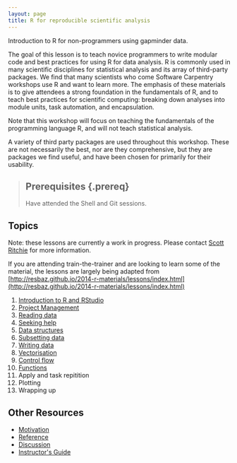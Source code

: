 ```yaml
---
layout: page
title: R for reproducible scientific analysis
---
```


Introduction to R for non-programmers using gapminder data.

The goal of this lesson is to teach novice programmers to write modular code
and best practices for using R for data analysis. R is commonly used in many
scientific disciplines for statistical analysis and its array of third-party
packages. We find that many scientists who come Software Carpentry workshops
use R and want to learn more. The emphasis of these materials is to give
attendees a strong foundation in the fundamentals of R, and to teach best
practices for scientific computing: breaking down analyses into module units,
task automation, and encapsulation.

Note that this workshop will focus on teaching the fundamentals of the 
programming language R, and will not teach statistical analysis.

A variety of third party packages are used throughout this workshop. These
are not necessarily the best, nor are they comprehensive, but they are 
packages we find useful, and have been chosen for primarily for their 
usability.

> ## Prerequisites {.prereq}
>
> Have attended the Shell and Git sessions.
>

## Topics

Note: these lessons are currently a work in progress. Please contact
[Scott Ritchie](sritchie73@gmail.com) for more information. 

If you are attending train-the-trainer and are looking to learn some of
the material, the lessons are largely being adapted from 
[http://resbaz.github.io/2014-r-materials/lessons/index.html](http://resbaz.github.io/2014-r-materials/lessons/index.html)

1.  [Introduction to R and RStudio](01-rstudio-intro.html)
2.  [Project Management](02-project-intro.html)
3.  [Reading data](03-reading-data.html)
4.  [Seeking help](04-seeking-help.html)
5.  [Data structures](05-data-structures.html)
6.  [Subsetting data](06-data-subsetting.html)
7.  [Writing data](07-writing-data.html)
8.  [Vectorisation](08-vectorisation.html)
9.  [Control flow](09-control-flow.html)
10. [Functions](10-functions.html)
11. Apply and task repitition
12. Plotting
13. Wrapping up

<!-- Final version
1.  [Introduction to R and RStudio](01-rstudio-intro.html)
2.  [Project Management](02-project-intro.html)
3.  [Reading and writing data](03-rw-data.html)
4.  [Seeking help](04-seeking-help.html)
5.  [Data structures](05-data-structures.html)
6.  [Subsetting data](06-data-subsetting.html)
7.  [Vectorisation](07-vectorisation.html)
8.  [Control flow](08-control-flow.html)
9.  [Functions](09-functions.html)
10. [Apply and task repitition](10-apply.html)
11. [Plotting](11-plotting.html)
-->


## Other Resources

*   [Motivation](motivation.html)
*   [Reference](reference.html)
*   [Discussion](discussion.html)
*   [Instructor's Guide](instructors.html)

